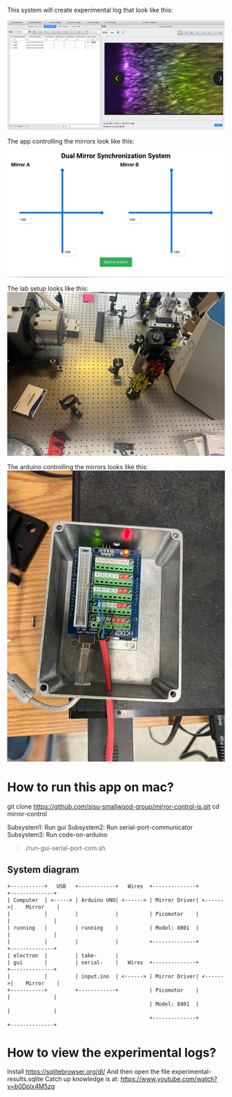 This system will create experimental log that look like this:

![Screenshot of end goal](./docs/experimental-log-on-7-22-2023.png)

The app controlling the mirrors look like this:

![Screenshot of app](./docs/screenshot-of-app.png)

The lab setup looks like this:
![Picture of the lab setup](./docs/lab-setup.jpeg)

The arduino controlling the mirrors looks like this:
![Picture of the arduino controlling the mirrors](./docs/arduino-controlling-the-mirrors.jpeg)

# How to run this app on mac?

git clone https://github.com/sjsu-smallwood-group/mirror-control-js.git
cd mirror-control

Subsystem1: Run gui
Subsystem2: Run serial-port-communicator
Subsystem3: Run code-on-arduino

> ./run-gui-serial-port-com.sh

## System diagram

```
+-----------+   USB   +------------+   Wires  +--------------+         +--------------+
| Computer  | <-----> | Arduino UNO| <------> | Mirror Driver| <------>|    Mirror    |
|           |         |            |          | Picomotor    |         |              |
| running   |         | running    |          | Model: 8801  |         |              |
|           |         |            |          +--------------+         +--------------+
| electron  |         | take-      |
| gui       |         | serial-    |   Wires  +--------------+         +--------------+
|           |         | input.ino  | <------> | Mirror Driver| <------>|    Mirror    |
+-----------+         +------------+          | Picomotor    |         |              |
                                              | Model: 8801  |         |              |
                                              +--------------+         +--------------+
```

# How to view the experimental logs?

Install https://sqlitebrowser.org/dl/
And then open the file experimental-results.sqlite
Catch up knowledge is at: https://www.youtube.com/watch?v=b0Dplx4M5zg
